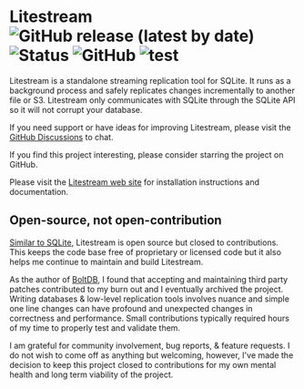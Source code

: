 Litestream
![GitHub release (latest by date)](https://img.shields.io/github/v/release/benbjohnson/litestream)
![Status](https://img.shields.io/badge/status-beta-blue)
![GitHub](https://img.shields.io/github/license/benbjohnson/litestream)
![test](https://github.com/benbjohnson/litestream/workflows/test/badge.svg)
==========

Litestream is a standalone streaming replication tool for SQLite. It runs as a
background process and safely replicates changes incrementally to another file
or S3. Litestream only communicates with SQLite through the SQLite API so it
will not corrupt your database.

If you need support or have ideas for improving Litestream, please visit the
[GitHub Discussions](https://github.com/benbjohnson/litestream/discussions) to
chat. 

If you find this project interesting, please consider starring the project on
GitHub.

Please visit the [Litestream web site](https://litestream.io) for installation
instructions and documentation.



## Open-source, not open-contribution

[Similar to SQLite](https://www.sqlite.org/copyright.html), Litestream is open
source but closed to contributions. This keeps the code base free of proprietary
or licensed code but it also helps me continue to maintain and build Litestream.

As the author of [BoltDB](https://github.com/boltdb/bolt), I found that
accepting and maintaining third party patches contributed to my burn out and
I eventually archived the project. Writing databases & low-level replication
tools involves nuance and simple one line changes can have profound and
unexpected changes in correctness and performance. Small contributions
typically required hours of my time to properly test and validate them.

I am grateful for community involvement, bug reports, & feature requests. I do
not wish to come off as anything but welcoming, however, I've
made the decision to keep this project closed to contributions for my own
mental health and long term viability of the project.


[releases]: https://github.com/benbjohnson/litestream/releases
